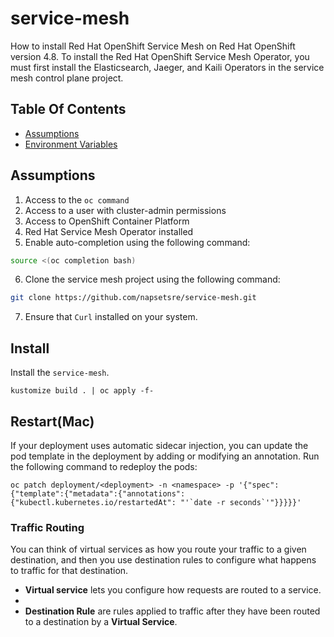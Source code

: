 # service-mesh
How to install Red Hat OpenShift Service Mesh on Red Hat OpenShift version 4.8. To
install the Red Hat OpenShift Service Mesh Operator, you must first install the Elasticsearch, Jaeger, and Kaili
Operators in the service mesh control plane project. 

## Table Of Contents
- [Assumptions](#assumptions)
- [Environment Variables](#environment-variables)

## Assumptions
1. Access to the `oc command`
2. Access to a user with cluster-admin permissions
3. Access to OpenShift Container Platform 
4. Red Hat Service Mesh Operator installed
5. Enable auto-completion using the following command:
```bash
source <(oc completion bash)
```
6. Clone the service mesh project using the following command:
```bash
git clone https://github.com/napsetsre/service-mesh.git
```
7. Ensure that `Curl` installed on your system.

## Install
Install the `service-mesh`.
```shell
kustomize build . | oc apply -f-
```

## Restart(Mac)
If your deployment uses automatic sidecar injection, you can update the pod template in the deployment by adding or modifying an annotation. Run the following command to redeploy the pods:
```shell
oc patch deployment/<deployment> -n <namespace> -p '{"spec":{"template":{"metadata":{"annotations":{"kubectl.kubernetes.io/restartedAt": "'`date -r seconds`'"}}}}}'
```

### Traffic Routing
You can think of virtual services as how you route your traffic to a given destination, and then you use destination rules to configure what happens to traffic for that destination. 

* **Virtual service** lets you configure how requests are routed to a service.
* 
* **Destination Rule** are rules applied to traffic after they have been routed to a destination by a **Virtual Service**.